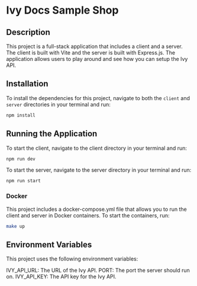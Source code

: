 # Ivy Docs Sample Shop

## Description

This project is a full-stack application that includes a client and a server. The client is built with Vite and the server is built with Express.js.
The application allows users to play around and see how you can setup the Ivy API.

## Installation

To install the dependencies for this project, navigate to both the `client` and `server` directories in your terminal and run:

```bash
npm install
```

## Running the Application

To start the client, navigate to the client directory in your terminal and run:

```bash
npm run dev
```

To start the server, navigate to the server directory in your terminal and run:

```bash
npm run start
```

### Docker

This project includes a docker-compose.yml file that allows you to run the client and server in Docker containers. To start the containers, run:

```bash
make up
```

## Environment Variables

This project uses the following environment variables:

IVY_API_URL: The URL of the Ivy API.
PORT: The port the server should run on.
IVY_API_KEY: The API key for the Ivy API.
